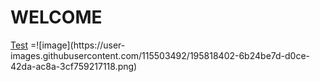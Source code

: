 <title> Florthy's Site </title>
<h1> WELCOME </h1>
<a href="https://florthy.me/main/main.html">Test</a>
=![image](https://user-images.githubusercontent.com/115503492/195818402-6b24be7d-d0ce-42da-ac8a-3cf759217118.png)
